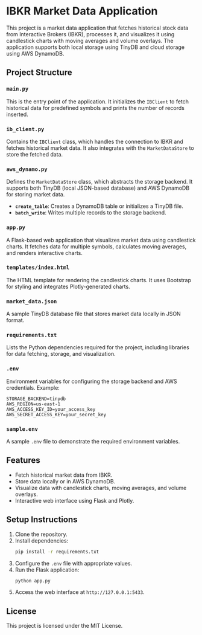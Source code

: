 # IBKR Market Data Application

This project is a market data application that fetches historical stock data from Interactive Brokers (IBKR), processes it, and visualizes it using candlestick charts with moving averages and volume overlays. The application supports both local storage using TinyDB and cloud storage using AWS DynamoDB.

## Project Structure

### `main.py`
This is the entry point of the application. It initializes the `IBClient` to fetch historical data for predefined symbols and prints the number of records inserted.

### `ib_client.py`
Contains the `IBClient` class, which handles the connection to IBKR and fetches historical market data. It also integrates with the `MarketDataStore` to store the fetched data.

### `aws_dynamo.py`
Defines the `MarketDataStore` class, which abstracts the storage backend. It supports both TinyDB (local JSON-based database) and AWS DynamoDB for storing market data.

- **`create_table`**: Creates a DynamoDB table or initializes a TinyDB file.
- **`batch_write`**: Writes multiple records to the storage backend.

### `app.py`
A Flask-based web application that visualizes market data using candlestick charts. It fetches data for multiple symbols, calculates moving averages, and renders interactive charts.

### `templates/index.html`
The HTML template for rendering the candlestick charts. It uses Bootstrap for styling and integrates Plotly-generated charts.

### `market_data.json`
A sample TinyDB database file that stores market data locally in JSON format.

### `requirements.txt`
Lists the Python dependencies required for the project, including libraries for data fetching, storage, and visualization.

### `.env`
Environment variables for configuring the storage backend and AWS credentials. Example:
```
STORAGE_BACKEND=tinydb
AWS_REGION=us-east-1
AWS_ACCESS_KEY_ID=your_access_key
AWS_SECRET_ACCESS_KEY=your_secret_key
```

### `sample.env`
A sample `.env` file to demonstrate the required environment variables.

## Features
- Fetch historical market data from IBKR.
- Store data locally or in AWS DynamoDB.
- Visualize data with candlestick charts, moving averages, and volume overlays.
- Interactive web interface using Flask and Plotly.

## Setup Instructions
1. Clone the repository.
2. Install dependencies:
   ```bash
   pip install -r requirements.txt
   ```
3. Configure the `.env` file with appropriate values.
4. Run the Flask application:
   ```bash
   python app.py
   ```
5. Access the web interface at `http://127.0.0.1:5433`.

## License
This project is licensed under the MIT License.
